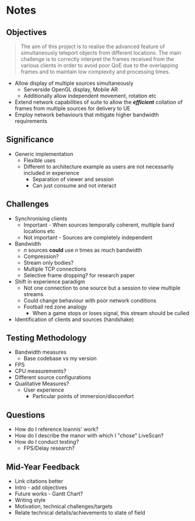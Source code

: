 # Notes

## Objectives

> The aim of this project is to realise the advanced feature of simultaneously teleport objects from different locations. The main challenge is to correctly interpret the frames received from the various clients in order to avoid poor QoE due to the overlapping frames and to maintain low complexity and processing times.

* Allow display of multiple sources simultaneously
    - Serverside OpenGL display, Mobile AR
    - Additionally allow independent movement, rotation etc
* Extend network capabilities of suite to allow the ***efficient*** collation of frames from multiple sources for delivery to UE
* Employ network behaviours that mitigate higher bandwidth requirements

## Significance

* Generic implementation
    - Flexible uses
    - Different to architecture example as users are not necessarily included in experience
        - Separation of viewer and session
        - Can just consume and not interact

## Challenges

* Synchronising clients
    - Important - When sources temporally coherent, multiple band locations etc
    - Not important - Sources are completely independent 
* Bandwidth
    - *n* sources **could** use *n* times as much bandwidth
    - Compression?
    - Stream only bodies?
    - Multiple TCP connections
    - Selective frame dropping? for research paper
* Shift in experience paradigm
    - Not one connection to one source but a session to view multiple streams
    - Could change behaviour with poor network conditions
    - Football red zone analogy
        - When a game stops or loses signal, this stream should be culled
* Identification of clients and sources (handshake)

## Testing Methodology

* Bandwidth measures
    - Base codebase vs my version
* FPS
* CPU measurements?
* Different source configurations
* Qualitative Measures?
    - User experience
        - Particular points of immersion/discomfort

## Questions

* How do I reference Ioannis' work?
* How do I describe the manor with which I "chose" LiveScan?
* How do I conduct testing?
    * FPS/Delay research?

##  Mid-Year Feedback

* Link citations better
* Intro - add objectives
* Future works - Gantt Chart?
* Writing style
* Motivation, technical challenges/targets
* Relate technical details/achievements to state of field